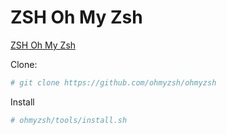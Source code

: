 # ZSH Oh My Zsh

[ZSH Oh My Zsh](https://github.com/ohmyzsh/ohmyzsh)

Clone:
```bash
# git clone https://github.com/ohmyzsh/ohmyzsh
```

Install
```bash
# ohmyzsh/tools/install.sh
```


